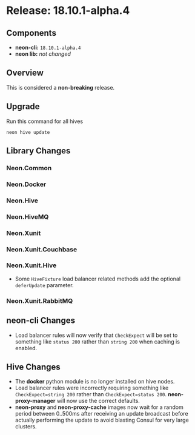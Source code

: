 # Release: 18.10.1-alpha.4

## Components

* **neon-cli:** `18.10.1-alpha.4`
* **neon lib:** *not changed*

## Overview

This is considered a **non-breaking** release.

## Upgrade

Run this command for all hives

```
neon hive update
```

## Library Changes

### Neon.Common

### Neon.Docker

### Neon.Hive

### Neon.HiveMQ

### Neon.Xunit

### Neon.Xunit.Couchbase

### Neon.Xunit.Hive

* Some `HiveFixture` load balancer related methods add the optional `deferUpdate` parameter.

### Neon.Xunit.RabbitMQ

## neon-cli Changes

* Load balancer rules will now verify that `CheckExpect` will be set to something like `status 200` rather than `string 200` when caching is enabled.

## Hive Changes

* The **docker** python module is no longer installed on hive nodes.
* Load balancer rules were incorrectly requiring something like `CheckExpect=string 200` rather than `CheckExpect=status 200`.  **neon-proxy-manager** will now use the correct defaults.
* **neon-proxy** and **neon-proxy-cache** images now wait for a random period between 0..500ms after receiving an update broadcast before actually performing the update to avoid blasting Consul for very large clusters.
